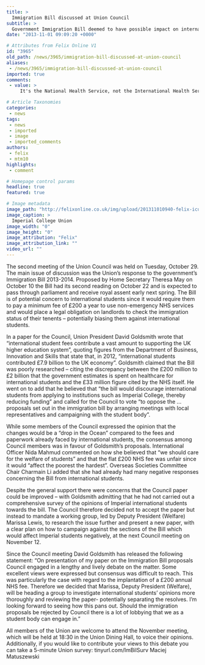 ```yaml
---
title: >
  Immigration Bill discussed at Union Council
subtitle: >
  Government Immigration Bill deemed to have possible impact on international students
date: "2013-11-01 09:09:20 +0000"

# Attributes from Felix Online V1
id: "3965"
old_path: /news/3965/immigration-bill-discussed-at-union-council
aliases:
 - /news/3965/immigration-bill-discussed-at-union-council
imported: true
comments:
 - value: >
     It's the National Health Service, not the International Health Service. When you are working in the UK and paying sufficient taxes, then you can use the NHS for free. Slamming down on health tourism, and overuse from non-tax paying residents can't be done fairly without charging international students also. <br> <br>The amount of times I've seen international students misuse the college health centre says a lot to me... if you've got a cold, go to the pharmacy.,I'm not sure how you can tell an international student by sight... let alone the severity of their illness?

# Article Taxonomies
categories:
 - news
tags:
 - news
 - imported
 - image
 - imported_comments
authors:
 - felix
 - mtm10
highlights:
 - comment

# Homepage control params
headline: true
featured: true

# Image metadata
image_path: "http://felixonline.co.uk/img/upload/201311010940-felix-icu-council.jpg"
image_caption: >
  Imperial College Union
image_width: "0"
image_height: "0"
image_attribution: "Felix"
image_attribution_link: ""
video_url: ""
---
```


The second meeting of the Union Council was held on Tuesday, October 29. The main issue of discussion was the Union’s response to the government’s Immigration Bill 2013-2014. Proposed by Home Secretary Theresa May on October 10 the Bill had its second reading on October 22 and is expected to pass through parliament and receive royal assent early next spring. The Bill is of potential concern to international students since it would require them to pay a minimum fee of £200 a year to use non-emergency NHS services and would place a legal obligation on landlords to check the immigration status of their tenents – potentially biasing them against international students.

In a paper for the Council, Union President David Goldsmith wrote that “international student fees contribute a vast amount to supporting the UK higher education system”, quoting figures from the Department of Business, Innovation and Skills that state that, in 2012, “international students contributed £7.9 billion to the UK economy”. Goldsmith claimed that the Bill was poorly researched – citing the discrepancy between the £200 million to £2 billion that the government estimates is spent on healthcare for international students and the £33 million figure cited by the NHS itself. He went on to add that he believed that “the bill would discourage international students from applying to institutions such as Imperial College, thereby reducing funding” and called for the Council to vote “to oppose the … proposals set out in the immigration bill by arranging meetings with local representatives and campaigning with the student body”.

While some members of the Council expressed the opinion that the changes would be a “drop in the Ocean” compared to the fees and paperwork already faced by international students, the consensus among Council members was in favour of Goldsmith’s proposals. International Officer Nida Mahmud commented on how she believed that “we should care for the welfare of students” and that the flat £200 NHS fee was unfair since it would “affect the poorest the hardest”. Overseas Societies Committee
 Chair Charmain Li added that she had already had many negative responses concerning the Bill from international students.

Despite the general support there were concerns that the Council paper could be improved – with Goldsmith admitting that he had not carried out a comprehensive survey of the opinions of Imperial international students towards the bill. The Council therefore decided not to accept the paper but instead to mandate a working group, led by Deputy President (Welfare) Marissa Lewis, to research the issue further and present a new paper, with a clear plan on how to campaign against the sections of the Bill which would affect Imperial students negatively, at the next Council meeting on November 12.

Since the Council meeting David Goldsmith has released the following statement:
 “On presentation of my paper on the Immigration Bill proposals Council engaged in a lengthy and lively debate on the matter. Some excellent views were expressed but consensus was difficult to reach. This was particularly the case with regard to the implantation of a £200 annual NHS fee. Therefore we decided that Marissa, Deputy President (Welfare), will be heading a group to investigate international students’ opinions more thoroughly and reviewing the paper- potentially separating the resolves. I’m looking forward to seeing how this pans out. Should the immigration proposals be rejected by Council there is a lot of lobbying that we as a student body can engage in.”

All members of the Union are welcome to attend the November meeting, which will be held at 18:30 in the Union Dining Hall, to voice their opinions. Additionally, if you would like to contribute your views to this debate you can take a 5-minute Union survey: tinyurl.com/ImBilSurv
 Maciej Matuszewski
